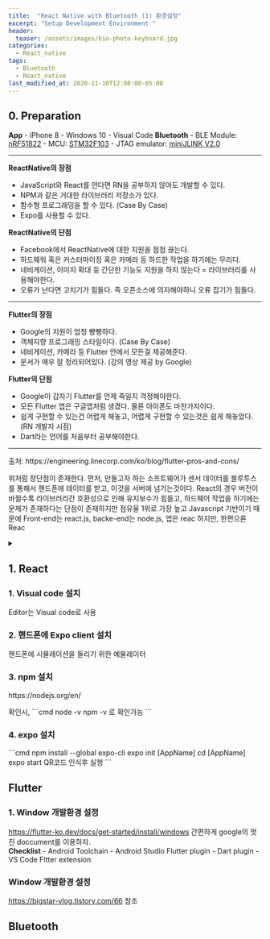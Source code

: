 ```yaml
---
title:  "React Native with Bluetooth (1) 환경설정"
excerpt: "Setup Development Environment "
header:
  teaser: /assets/images/bio-photo-keyboard.jpg
categories:
  - React_native
tags:
  - Bluetooth
  - React_native
last_modified_at: 2020-11-10T12:00:00-05:00
---
```

## 0. Preparation   
**App**
\- iPhone 8
\- Windows 10
\- Visual Code
**Bluetooth**
\- BLE Module: [nRF51822](https://www.nordicsemi.com/Products/Low-power-short-range-wireless/nRF51822)
\- MCU: [STM32F103](https://www.st.com/en/microcontrollers-microprocessors/stm32f103.html)
\- JTAG emulator: [miniJLINK V2.0](https://www.devicemart.co.kr/goods/view?no=33262)

<hr>

**ReactNative의 장점**

-   JavaScript와 React를 안다면 RN을 공부하지 않아도 개발할 수 있다.
-   NPM과 같은 거대한 라이브러리 저장소가 있다.
-   함수형 프로그래밍을 할 수 있다. (Case By Case)
-   Expo를 사용할 수 있다.

**ReactNative의 단점**

-   Facebook에서 ReactNative에 대한 지원을 점점 끊는다.
-   하드웨워 혹은 커스터마이징 혹은 카메라 등 하드한 작업을 하기에는 무리다.
-   네비게이션, 이미지 확대 등 간단한 기능도 지원을 하지 않는다 = 라이브러리를 사용해야한다.
-   오류가 난다면 고치기가 힘들다. 즉 오픈소스에 의지해야하니 오류 잡기가 힘들다.

----------

**Flutter의 장점**

-   Google의 지원이 엄청 빵빵하다.
-   객체지향 프로그래밍 스타일이다. (Case By Case)
-   네비게이션, 카메라 등 Flutter 안에서 모든걸 제공해준다.
-   문서가 매우 잘 정리되어있다. (강의 영상 제공 by Google)

**Flutter의 단점**

-   Google이 갑자기 Flutter를 언제 죽일지 걱정해야한다.
-   모든 Flutter 앱은 구글앱처럼 생겼다. 물론 아이폰도 마찬가지이다.
-   쉽게 구현할 수 있는건 어렵게 해놓고, 어렵게 구현할 수 있는것은 쉽게 해놓았다.(RN 개발자 시점)
-   Dart라는 언어를 처음부터 공부해야한다.
<hr>
출처: https://engineering.linecorp.com/ko/blog/flutter-pros-and-cons/

위처럼 장단점이 존재한다. 먼저, 만들고자 하는 소프트웨어가 센서 데이터를 블루투스를 통해서 핸드폰에 데이터를 받고, 이것을 서버에 넘기는것이다.
React의 경우 버전이 바뀔수록 라이브러리간 호환성으로 인해 유지보수가 힘들고, 하드웨어 작업을 하기에는 문제가 존재하다는 단점이 존재하지만 점유율 1위로 가장 높고 Javascript 기반이기 때문에 Front-end는 react.js, backe-end는 node.js, 앱은 reac
하지만, 한편으론 Reac
 

<details>
    <summary>
    <h2> 1. React <br></h2>
    <h3> 1. Visual code 설치</h3>
 <p> Editor는 Visual code로 사용</p>
 <h3> 2. 핸드폰에 Expo client 설치</h3>
<p>핸드폰에 시뮬레이션을 돌리기 위한 예물레이터</p> 
<h3> 3. npm 설치</h3>
<p>https://nodejs.org/en/</p>
<p>확인시,
```cmd
node -v 
npm -v
로 확인가능
```
</p>
<h3> 4. expo 설치</h3>
```cmd
npm install --global expo-cli
expo init [AppName]
cd [AppName]
expo start
QR코드 인식후 실행
```
    </summary>
</details>

## Flutter
### 1. Window 개발환경 설정
https://flutter-ko.dev/docs/get-started/install/windows
간편하게 google의 멋진 doccument를 이용하자.   
**Checklist**
\-  Android Toolchain
\- Android Studio Flutter plugin 
\- Dart plugin
\- VS Code Fltter extension

### Window 개발환경 설정
https://bigstar-vlog.tistory.com/66
참조

## Bluetooth


<!--stackedit_data:
eyJoaXN0b3J5IjpbNjcxMzM5ODg0LDIwMzMyMDkzMCwxMDE0OT
M2MTE2LC0xMzcyMTQ2NzAyLC0xNTEwNDM1Mzg1LDEwMTY2MjAx
NjUsLTIwMjQ4NzAyMzIsLTIxMzQyNzk2MjgsLTE5NjU1MTM0MT
YsLTkxODI4NDM3MCwtNDU1OTIxNzEyLDEyNjI0NTgxNDYsNDk0
NzEwMDA5XX0=
-->